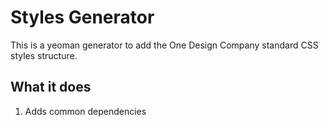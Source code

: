 # Styles Generator

This is a yeoman generator to add the One Design Company standard CSS styles structure.

## What it does

1. Adds common dependencies

